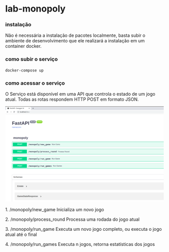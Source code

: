 # lab-monopoly

### instalação
Não é necessária a instalação de pacotes localmente, basta subir o ambiente de desenvolvimento que ele realizará a instalação em um container docker.

### como subir o serviço
```console
docker-compose up
```

### como acessar o serviço
O Serviço está disponível em uma API que controla o estado de um jogo atual. 
Todas as rotas respondem HTTP POST em formato JSON.

![documentação swagger da aplicação](https://raw.githubusercontent.com/chris-redfield/lab-monopoly/main/images/docs.png)

​1. /monopoly​/new_game
Inicializa um novo jogo

​2. /monopoly​/process_round
Processa uma rodada do jogo atual

​3. /monopoly​/run_game
Executa um novo jogo completo, ou executa o jogo atual até o final

​4. /monopoly​/run_games
Executa n jogos, retorna estatísticas dos jogos
